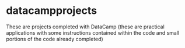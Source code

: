 # datacampprojects
These are projects completed with DataCamp (these are practical applications with some instructions contained within the code and small portions of the code already completed)
